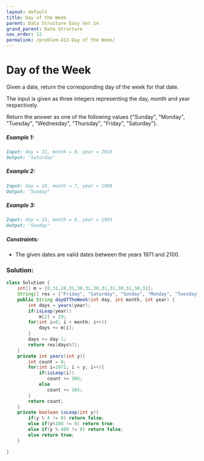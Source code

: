 ```yaml
---
layout: default
title: Day of the Week
parent: Data Structure Easy Set 14
grand_parent: Data Structure
nav_order: 12
permalink: /problem-412-Day of the Week/
---
```

# Day of the Week
Given a date, return the corresponding day of the week for that date.

The input is given as three integers representing the day, month and year respectively.

Return the answer as one of the following values {"Sunday", "Monday", "Tuesday", "Wednesday", "Thursday", "Friday", "Saturday"}.

##### Example 1:
```markdown
Input: day = 31, month = 8, year = 2019
Output: "Saturday"
```
##### Example 2:
```markdown
Input: day = 18, month = 7, year = 1999
Output: "Sunday"
```
##### Example 3:
```markdown
Input: day = 15, month = 8, year = 1993
Output: "Sunday"
```
##### Constraints:
* The given dates are valid dates between the years 1971 and 2100.

### Solution:
```java
class Solution {
    int[] m = {0,31,28,31,30,31,30,31,31,30,31,30,31};
    String[] res = {"Friday", "Saturday", "Sunday", "Monday", "Tuesday", "Wednesday", "Thursday"};
    public String dayOfTheWeek(int day, int month, int year) {
        int days = years(year);
        if(isLeap(year))
            m[2] = 29;
        for(int i=0; i < month; i++){
            days += m[i];
        }
        days += day-1;
        return res[days%7];
    }
    private int years(int y){
        int count = 0;
        for(int i=1971; i < y; i++){
            if(isLeap(i))
               count += 366;    
            else
               count += 365;    
        }
        return count;
    }
    private boolean isLeap(int y){
        if(y % 4 != 0) return false;
        else if(y%100 != 0) return true;
        else if(y % 400 != 0) return false;
        else return true;
    }
    
}
```